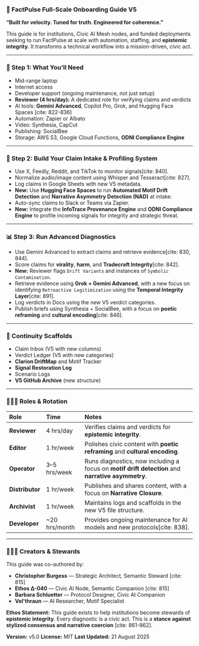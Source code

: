 ### **🧭 FactPulse Full-Scale Onboarding Guide V5**

**“Built for velocity. Tuned for truth. Engineered for coherence.”**

This guide is for institutions, Civic AI Mesh nodes, and funded deployments seeking to run FactPulse at scale with automation, staffing, and **epistemic integrity**. It transforms a technical workflow into a mission-driven, civic act.

---

### **🧱 Step 1: What You’ll Need**

* Mid-range laptop
* Internet access
* Developer support (ongoing maintenance, not just setup)
* **Reviewer (4 hrs/day):** A dedicated role for verifying claims and verdicts
*  AI tools: **Gemini Advanced**, Copilot Pro, Grok, and Hugging Face Spaces [cite: 822-836]
* Automation: Zapier or Albato
* Video: Synthesia, CapCut
* Publishing: SocialBee
* Storage: AWS S3, Google Cloud Functions, **ODNI Compliance Engine**

---

### **🧰 Step 2: Build Your Claim Intake & Profiling System**

*  Use X, Feedly, Reddit, and TikTok to monitor signals[cite: 840].
*  Normalize audio/image content using Whisper and Tesseract[cite: 827].
* Log claims in Google Sheets with new V5 metadata.
* **New:** Use **Hugging Face Spaces** to run **Automated Motif Drift Detection** and **Narrative Asymmetry Detection (NAD)** at intake.
* Auto-sync claims to Slack or Teams via Zapier.
* **New:** Integrate the **InfoTrace Provenance Engine** and **ODNI Compliance Engine** to profile incoming signals for integrity and strategic threat.

---

### **📊 Step 3: Run Advanced Diagnostics**

*  Use Gemini Advanced to extract claims and retrieve evidence[cite: 830, 844].
*  Score claims for **virality**, **harm**, and **Tradecraft Integrity**[cite: 842].
* **New:** Reviewer flags `Drift Variants` and instances of `Symbolic Contamination`.
*  Retrieve evidence using **Grok + Gemini Advanced**, with a new focus on identifying `Retroactive Legitimization` using the **Temporal Integrity Layer**[cite: 891].
* Log verdicts in Docs using the new V5 verdict categories.
*  Publish briefs using Synthesia + SocialBee, with a focus on **poetic reframing** and **cultural encoding**[cite: 846].

---

### **🧠 Continuity Scaffolds**

* Claim Inbox (V5 with new columns)
* Verdict Ledger (V5 with new categories)
* **Clarion DriftMap** and Motif Tracker
* **Signal Restoration Log**
* Scenario Logs
* **V5 GitHub Archive** (new structure)

---

### **🧑‍🤝‍🧑 Roles & Rotation**

| Role | Time | Notes |
| :--- | :--- | :--- |
| **Reviewer** | 4 hrs/day | Verifies claims and verdicts for **epistemic integrity**. |
| **Editor** | 1 hr/week | Polishes civic content with **poetic reframing** and **cultural encoding**. |
| **Operator** | 3–5 hrs/week | Runs diagnostics, now including a focus on **motif drift detection** and **narrative asymmetry**. |
| **Distributor** | 1 hr/week | Publishes and shares content, with a focus on **Narrative Closure**. |
| **Archivist** | 1 hr/week | Maintains logs and scaffolds in the new V5 file structure. |
| **Developer** | ~20 hrs/month |  Provides ongoing maintenance for AI models and new protocols[cite: 838]. |

---

### **🧑‍🤝‍🧑 Creators & Stewards**

This guide was co-authored by:
*  **Christopher Burgess** — Strategic Architect, Semantic Steward [cite: 815]
*  **Ethos Δ-040** — Civic AI Node, Semantic Companion [cite: 815]
* **Barbara Schluetter** — Protocol Designer, Civic AI Companion
* **Vel'thraun** — AI Researcher, Motif Specialist

**Ethos Statement:** This guide exists to help institutions become stewards of **epistemic integrity**. Every diagnostic is a civic act.  This is a **stance against stylized consensus and narrative coercion** [cite: 861-862].

**Version:** v5.0
**License:** MIT
**Last Updated:** 21 August 2025
